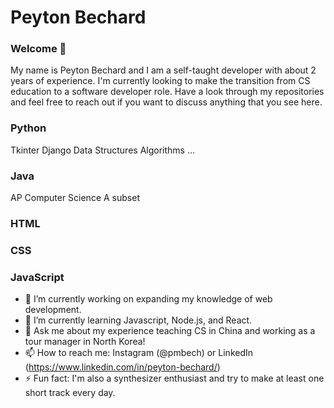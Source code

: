 # Peyton Bechard

### Welcome 👋

My name is Peyton Bechard and I am a self-taught developer with about 2 years of experience. I'm currently looking to make the transition from CS education to a software developer role. Have a look through my repositories and feel free to reach out if you want to discuss anything that you see here.

### Python
  Tkinter
  Django
  Data Structures
  Algorithms
  ...

### Java
  AP Computer Science A subset
  
### HTML
### CSS
### JavaScript

  
  

- 🔭 I’m currently working on expanding my knowledge of web development.
- 🌱 I’m currently learning Javascript, Node.js, and React.
- 💬 Ask me about my experience teaching CS in China and working as a tour manager in North Korea!
- 📫 How to reach me: Instagram (@pmbech) or LinkedIn (https://www.linkedin.com/in/peyton-bechard/)
- ⚡ Fun fact: I'm also a synthesizer enthusiast and try to make at least one short track every day.

